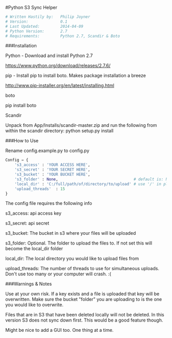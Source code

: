 #Python S3 Sync Helper

```python
# Written Hastily by:	Philip Joyner
# Version:				0.1
# Last Updated:			2014-04-09
# Python Version:		2.7
# Requirements:			Python 2.7, Scandir & Boto
```

###Installation


Python - Download and install Python 2.7

https://www.python.org/download/releases/2.7.6/


pip - Install pip to install boto. Makes package installation a breeze

http://www.pip-installer.org/en/latest/installing.html

boto

pip install boto

Scandir

Unpack from App/Installs/scandir-master.zip and run the following from within the scandir directory: python setup.py install





###How to Use



Rename config.example.py to config.py

```python
Config = {
	's3_access' : 'YOUR ACCESS HERE',
	's3_secret' : 'YOUR SECRET HERE',
	's3_bucket' : 'YOUR BUCKET HERE',
	's3_folder' : None, 								# default is: None
	'local_dir' : 'C:/full/path/of/directory/to/upload' # use '/' in place of '\',
	'upload_threads'  : 15
}
```

The config file requires the following info

s3_access: api access key

s3_secret: api secret

s3_bucket: The bucket in s3 where your files will be uploaded

s3_folder: Optional. The folder to upload the files to. If not set this will become the local_dir folder

local_dir: The local directory you would like to upload files from

upload_threads: The number of threads to use for simultaneous uploads. Don't use too many or your computer will crash. :(


###Warnings & Notes


Use at your own risk. If a key exists and a file is uploaded that key will be overwritten. Make sure the bucket "folder" you are uploading to is the one you would like to overwrite.

Files that are in S3 that have been deleted locally will not be deleted. In this version S3 does not sync down first. This would be a good feature though.

Might be nice to add a GUI too. One thing at a time.